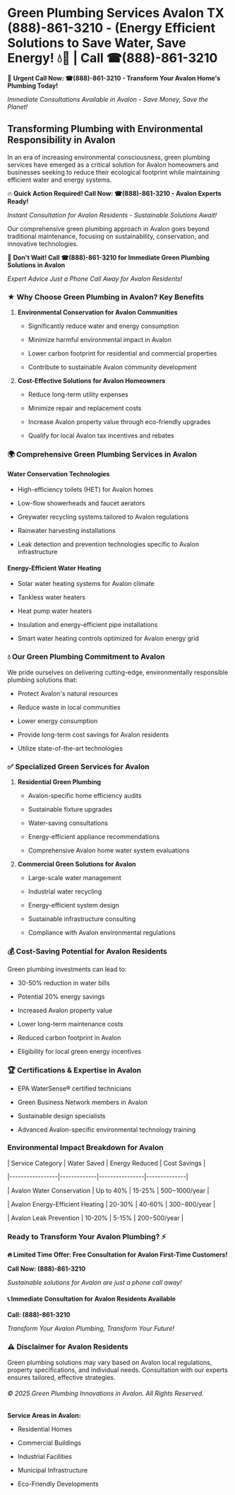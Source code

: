 # Green Plumbing Services Avalon TX (888)-861-3210 - (Energy Efficient Solutions to Save Water, Save Energy! 💧🌿 | Call ☎(888)-861-3210

🚨 **Urgent Call Now: ☎(888)-861-3210 - Transform Your Avalon Home's Plumbing Today!**
*Immediate Consultations Available in Avalon - Save Money, Save the Planet!*

## Transforming Plumbing with Environmental Responsibility in Avalon

In an era of increasing environmental consciousness, green plumbing services have emerged as a critical solution for Avalon homeowners and businesses seeking to reduce their ecological footprint while maintaining efficient water and energy systems. 

🔥 **Quick Action Required! Call Now: ☎(888)-861-3210 - Avalon Experts Ready!**
*Instant Consultation for Avalon Residents - Sustainable Solutions Await!*

Our comprehensive green plumbing approach in Avalon goes beyond traditional maintenance, focusing on sustainability, conservation, and innovative technologies.

🚨 **Don't Wait! Call ☎(888)-861-3210 for Immediate Green Plumbing Solutions in Avalon**
*Expert Advice Just a Phone Call Away for Avalon Residents!*

### ★ Why Choose Green Plumbing in Avalon? Key Benefits

1. **Environmental Conservation for Avalon Communities** 
   - Significantly reduce water and energy consumption
   - Minimize harmful environmental impact in Avalon
   - Lower carbon footprint for residential and commercial properties
   - Contribute to sustainable Avalon community development

2. **Cost-Effective Solutions for Avalon Homeowners** 
   - Reduce long-term utility expenses
   - Minimize repair and replacement costs
   - Increase Avalon property value through eco-friendly upgrades
   - Qualify for local Avalon tax incentives and rebates

### 🌍 Comprehensive Green Plumbing Services in Avalon

#### Water Conservation Technologies
- High-efficiency toilets (HET) for Avalon homes
- Low-flow showerheads and faucet aerators
- Greywater recycling systems tailored to Avalon regulations
- Rainwater harvesting installations
- Leak detection and prevention technologies specific to Avalon infrastructure

#### Energy-Efficient Water Heating
- Solar water heating systems for Avalon climate
- Tankless water heaters
- Heat pump water heaters
- Insulation and energy-efficient pipe installations
- Smart water heating controls optimized for Avalon energy grid

### 💧 Our Green Plumbing Commitment to Avalon

We pride ourselves on delivering cutting-edge, environmentally responsible plumbing solutions that:
- Protect Avalon's natural resources
- Reduce waste in local communities
- Lower energy consumption
- Provide long-term cost savings for Avalon residents
- Utilize state-of-the-art technologies

### ✅ Specialized Green Services for Avalon

1. **Residential Green Plumbing**
   - Avalon-specific home efficiency audits
   - Sustainable fixture upgrades
   - Water-saving consultations
   - Energy-efficient appliance recommendations
   - Comprehensive Avalon home water system evaluations

2. **Commercial Green Solutions for Avalon**
   - Large-scale water management
   - Industrial water recycling
   - Energy-efficient system design
   - Sustainable infrastructure consulting
   - Compliance with Avalon environmental regulations

### 💰 Cost-Saving Potential for Avalon Residents

Green plumbing investments can lead to:
- 30-50% reduction in water bills
- Potential 20% energy savings
- Increased Avalon property value
- Lower long-term maintenance costs
- Reduced carbon footprint in Avalon
- Eligibility for local green energy incentives

### 🏆 Certifications & Expertise in Avalon

- EPA WaterSense® certified technicians
- Green Business Network members in Avalon
- Sustainable design specialists
- Advanced Avalon-specific environmental technology training

### Environmental Impact Breakdown for Avalon

| Service Category | Water Saved | Energy Reduced | Cost Savings |
|-----------------|-------------|----------------|--------------|
| Avalon Water Conservation | Up to 40% | 15-25% | $500-$1000/year |
| Avalon Energy-Efficient Heating | 20-30% | 40-60% | $300-$800/year |
| Avalon Leak Prevention | 10-20% | 5-15% | $200-$500/year |

### Ready to Transform Your Avalon Plumbing? ⚡

**🔥 Limited Time Offer: Free Consultation for Avalon First-Time Customers!**

**Call Now: (888)-861-3210**
*Sustainable solutions for Avalon are just a phone call away!*

#### 📞 Immediate Consultation for Avalon Residents Available

**Call: (888)-861-3210**
*Transform Your Avalon Plumbing, Transform Your Future!*

### ⚠️ Disclaimer for Avalon Residents

Green plumbing solutions may vary based on Avalon local regulations, property specifications, and individual needs. Consultation with our experts ensures tailored, effective strategies.

###### © 2025 Green Plumbing Innovations in Avalon. All Rights Reserved.

**Service Areas in Avalon:** 
- Residential Homes
- Commercial Buildings
- Industrial Facilities
- Municipal Infrastructure
- Eco-Friendly Developments